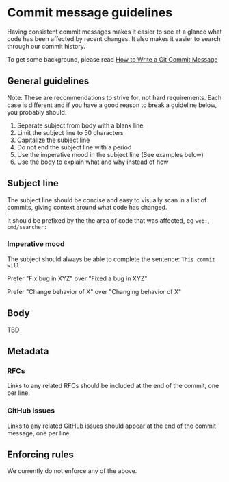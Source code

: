 # Commit message guidelines

Having consistent commit messages makes it easier to see at a glance what code has been affected by recent changes. It also makes it easier to search through our commit history.

To get some background, please read [How to Write a Git Commit Message](https://chris.beams.io/posts/git-commit/)

## General guidelines

Note: These are recommendations to strive for, not hard requirements. Each case is different and if you have a good reason to break a guideline below, you probably should.

1. Separate subject from body with a blank line
2. Limit the subject line to 50 characters
3. Capitalize the subject line
4. Do not end the subject line with a period
5. Use the imperative mood in the subject line (See examples below)
6. Use the body to explain what and why instead of how

## Subject line

The subject line should be concise and easy to visually scan in a list of commits, giving context around what code has changed.

It should be prefixed by the the area of code that was affected, eg `web:`, `cmd/searcher:`

### Imperative mood

The subject should always be able to complete the sentence: `This commit will`

Prefer "Fix bug in XYZ" over "Fixed a bug in XYZ"

Prefer "Change behavior of X" over "Changing behavior of X"

## Body

TBD

## Metadata

### RFCs

Links to any related RFCs should be included at the end of the commit, one per line.

### GitHub issues

Links to any related GitHub issues should appear at the end of the commit message, one per line.

## Enforcing rules

We currently do not enforce any of the above.
